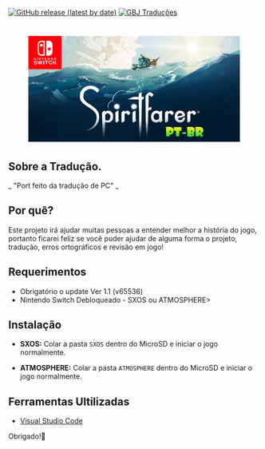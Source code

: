 
[![GitHub release (latest by date)](https://img.shields.io/github/v/release/JUNIORGBJ/Spiritfarer_PT-BR)](https://github.com/JUNIORGBJ/Spiritfarer_PT-BR/releases/latest)
[![GBJ Traduções](https://img.shields.io/badge/‹Traduções%20GBJ›-c14438?style=flat&logo=Nintendo%20Switch&logoColor=white)](https://github.com/JUNIORGBJ)

<h1 align="center"><figure>
  <img src="https://github.com/JUNIORGBJ/Spiritfarer_PT-BR/blob/master/Spiritfarer.jpg">
</figure></h1>


## Sobre a Tradução.

_ "Port feito da tradução de PC" _

## Por quê?

Este projeto irá ajudar muitas pessoas a entender melhor a história do jogo, portanto ficarei feliz se você puder ajudar de alguma forma o projeto, tradução, erros ortográficos e revisão em jogo!

## Requerimentos

- Obrigatório o update Ver 1.1 (v65536)
- Nintendo Switch Debloqueado - SXOS ou ATMOSPHERE>

## Instalação

- **SXOS:** Colar a pasta ```SXOS``` dentro do MicroSD e iniciar o jogo normalmente.

- **ATMOSPHERE:** Colar a pasta ```ATMOSPHERE``` dentro do MicroSD e iniciar o jogo normalmente.

## Ferramentas Ultilizadas

- [Visual Studio Code](https://code.visualstudio.com)



Obrigado!:wave:
